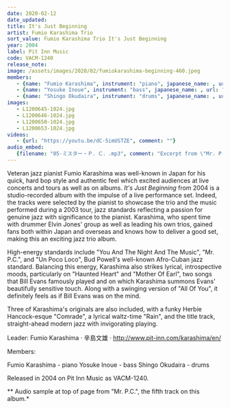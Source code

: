 ```yaml
---
date: 2020-02-12
date_updated: 
title: It's Just Beginning
artist: Fumio Karashima Trio
sort_value: Fumio Karashima Trio It's Just Beginning
year: 2004
label: Pit Inn Music
code: VACM-1240
release_note: 
image: /assets/images/2020/02/fumiokarashima-beginning-460.jpeg
members:
   - {name: "Fumio Karashima", instrument: "piano", japanese_name: , url: ""}
   - {name: "Yosuke Inoue", instrument: "bass", japanese_name: , url: ""}
   - {name: "Shingo Okudaira", instrument: "drums", japanese_name: , url: ""}
images: 
   - L1200645-1024.jpg
   - L1200646-1024.jpg
   - L1200650-1024.jpg
   - L1200653-1024.jpg
videos: 
   - {url: "https://youtu.be/dC-5imUSTZE", comment: ""}
audio_embed:
   {filename: "05-ミスター・Ｐ．Ｃ．.mp3", comment: "Excerpt from \"Mr. P.C.\", the fifth track on this album:"}
---
```


Veteran jazz pianist Fumio Karashima was well-known in Japan for his quick, hard bop style and authentic feel which excited audiences at live concerts and tours as well as on albums. *It's Just Beginning* from 2004 is a studio-recorded album with the impulse of a live performance set. Indeed, the tracks were selected by the pianist to showcase the trio and the music performed during a 2003 tour, jazz standards reflecting a passion for genuine jazz with significance to the pianist. Karashima, who spent time with drummer Elvin Jones' group as well as leading his own trios, gained fans both within Japan and overseas and knows how to deliver a good set, making this an exciting jazz trio album.

High-energy standards include "You And The Night And The Music", "Mr. P.C.", and "Un Poco Loco", Bud Powell's well-known Afro-Cuban jazz standard. Balancing this energy, Karashima also strikes lyrical, introspective moods, particularly on "Haunted Heart" and "Mother Of Earl", two songs that Bill Evans famously played and on which Karashima summons Evans' beautifully sensitive touch. Along with a swinging version of "All Of You", it definitely feels as if Bill Evans was on the mind.

Three of Karashima's originals are also included, with a funky Herbie Hancock-esque "Comrade", a lyrical waltz-time "Rain", and the title track, straight-ahead modern jazz with invigorating playing.

Leader: Fumio Karashima · 辛島文雄 · http://www.pit-inn.com/karashima/en/

Members:

Fumio Karashima - piano
Yosuke Inoue - bass
Shingo Okudaira - drums

Released in 2004 on Pit Inn Music as VACM-1240.


** Audio sample at top of page from "Mr. P.C.", the fifth track on this album.*
